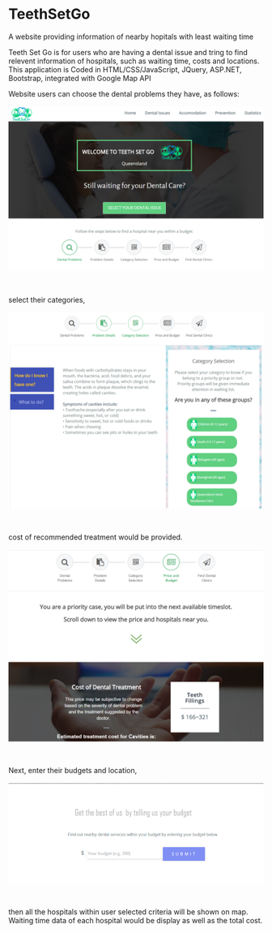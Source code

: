 # TeethSetGo
A website providing information of nearby hopitals with least waiting time

Teeth Set Go is for users who are having a dental issue and tring to find relevent information of hospitals, such as waiting time, costs and locations. 
This application is Coded in HTML/CSS/JavaScript, JQuery, ASP.NET, Bootstrap, integrated with Google Map API

Website users can choose the dental problems they have, as follows:<br/><br/>
<img src="Images/screenshot1.png" width="600">
<p>
<p><br/>
<p>select their categories, <br/><br/>
<img src="Images/screenshot33.png" width="600">
<p>
<p><br/>
<p>cost of recommended treatment would be provided. <br/><br/>
<img src="Images/screenshot2.png" width="600">
<p>
<p><br/>
<p>Next, enter their budgets and location,<br/><br/>
<img src="Images/screenshot4.png" width="600">
 <p>
<p><br/>
<p>then all the hospitals within user selected criteria will be shown on map. Waiting time data of each hospital would be display as well as the total cost.
